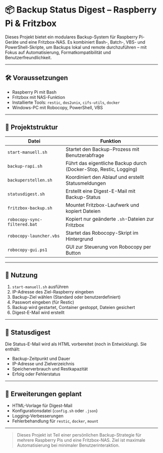 # 📦 Backup Status Digest – Raspberry Pi & Fritzbox
 
Dieses Projekt bietet ein modulares Backup-System für Raspberry Pi-Geräte und eine Fritzbox-NAS. Es kombiniert Bash-, Batch-, VBS- und PowerShell-Skripte, um Backups lokal und remote durchzuführen – mit Fokus auf Automatisierung, Formatkompatibilität und Benutzerfreundlichkeit.

--------------------------------------------------------

## 🛠️ Voraussetzungen

- Raspberry Pi mit Bash
- Fritzbox mit NAS-Funktion
- Installierte Tools: `restic`, `dos2unix`, `cifs-utils`, `docker`
- Windows-PC mit Robocopy, PowerShell, VBS

---

## 📁 Projektstruktur

| Datei                     | Funktion                                                                 |
|--------------------------|--------------------------------------------------------------------------|
| `start-manuell.sh`       | Startet den Backup-Prozess mit Benutzerabfrage                           |
| `backup-rapi.sh`         | Führt das eigentliche Backup durch (Docker-Stop, Restic, Logging)        |
| `backuperstellen.sh`     | Koordiniert den Ablauf und erstellt Statusmeldungen                      |
| `statusdigest.sh`        | Erstellt eine Digest-E-Mail mit Backup-Status                            |
| `fritzbox-backup.sh`     | Mountet Fritzbox-Laufwerk und kopiert Dateien                            |
| `robocopy-sync-filtered.bat` | Kopiert nur geänderte `.sh`-Dateien zur Fritzbox                     |
| `robocopy-launcher.vbs`  | Startet das Robocopy-Skript im Hintergrund                               |
| `robocopy-gui.ps1`       | GUI zur Steuerung von Robocopy per Button                                |

---

## 🚀 Nutzung

1. `start-manuell.sh` ausführen  
2. IP-Adresse des Ziel-Raspberry eingeben  
3. Backup-Ziel wählen (Standard oder benutzerdefiniert)  
4. Passwort eingeben (für Restic)  
5. Backup wird gestartet, Container gestoppt, Dateien gesichert  
6. Digest-E-Mail wird erstellt

---

## 📧 Statusdigest

Die Status-E-Mail wird als HTML vorbereitet (noch in Entwicklung). Sie enthält:

- Backup-Zeitpunkt und Dauer  
- IP-Adresse und Zielverzeichnis  
- Speicherverbrauch und Restkapazität  
- Erfolg oder Fehlerstatus

---

## 🧠 Erweiterungen geplant

- HTML-Vorlage für Digest-Mail  
- Konfigurationsdatei (`config.sh` oder `.json`)  
- Logging-Verbesserungen  
- Fehlerbehandlung für `restic`, `docker`, `mount`

---

> Dieses Projekt ist Teil einer persönlichen Backup-Strategie für mehrere Raspberry Pis und eine Fritzbox-NAS. Ziel ist maximale Automatisierung bei minimaler Benutzerinteraktion.
